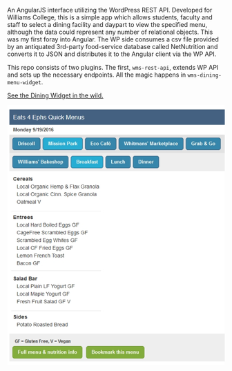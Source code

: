 An AngularJS interface utilizing the WordPress REST API. Developed for Williams College, this is a simple app which allows students, faculty and staff to select a dining facility and daypart to view the specified menu, although the data could represent any number of relational objects. This was my first foray into Angular. The WP side consumes a csv file provided by an antiquated 3rd-party food-service database called NetNutrition and converts it to JSON and distributes it to the Angular client via the WP API.

This repo consists of two plugins. The first, `wms-rest-api`, extends WP API and sets up the necessary endpoints. All the magic happens in `wms-dining-menu-widget`.

[See the Dining Widget in the wild.](http://dining.williams.edu/eats4ephs/?unitid=29&meal=LUNCH)

![Screenshot of wp-angular-dining-widget](wp-angular-dining-widget.jpg)
